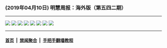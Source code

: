 ### (2019年04月10日) 明慧周报：海外版（第五四二期）

---

<img src="http://qikan.minghui.org/mhqkpage/qikanimage/2019/04/09/mhzb_542_read-online1.png"/> 

<img src="http://qikan.minghui.org/mhqkpage/qikanimage/2019/04/09/mhzb_542_read-online2.png"/> 

<img src="http://qikan.minghui.org/mhqkpage/qikanimage/2019/04/09/mhzb_542_read-online3.png"/> 

<img src="http://qikan.minghui.org/mhqkpage/qikanimage/2019/04/09/mhzb_542_read-online4.png"/> 

<img src="http://qikan.minghui.org/mhqkpage/qikanimage/2019/04/09/mhzb_542_read-online5.png"/> 

<img src="http://qikan.minghui.org/mhqkpage/qikanimage/2019/04/09/mhzb_542_read-online6.png"/> 

<img src="http://qikan.minghui.org/mhqkpage/qikanimage/2019/04/09/mhzb_542_read-online7.png"/> 

<img src="http://qikan.minghui.org/mhqkpage/qikanimage/2019/04/09/mhzb_542_read-online8.png"/> 



---

#### [首页](../../../..) &nbsp;|&nbsp; [禁闻聚合](https://github.com/gfw-breaker/banned-news) &nbsp;|&nbsp; [手把手翻墙教程](https://github.com/gfw-breaker/guides) 